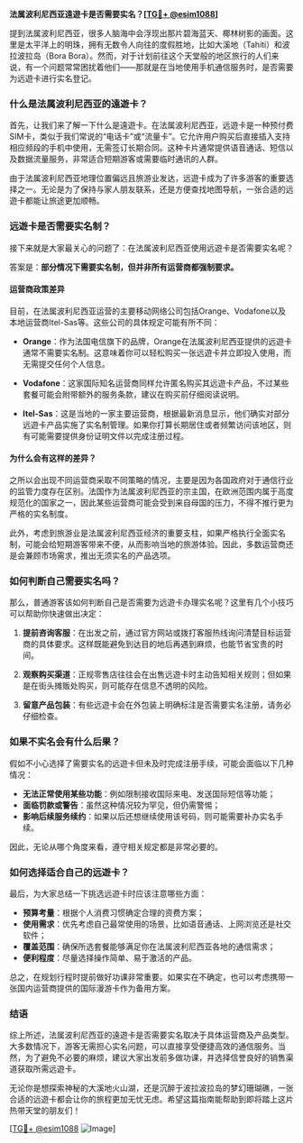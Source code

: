 **法属波利尼西亚遠遊卡是否需要实名？[[TG💪+ @esim1088](https://t.me/s/esim1088)]**

提到法属波利尼西亚，很多人脑海中会浮现出那片碧海蓝天、椰林树影的画面。这里是太平洋上的明珠，拥有无数令人向往的度假胜地，比如大溪地（Tahiti）和波拉波拉岛（Bora Bora）。然而，对于计划前往这个天堂般的地区旅行的人们来说，有一个问题常常困扰着他们——那就是在当地使用手机通信服务时，是否需要为远遊卡进行实名登记。

### **什么是法属波利尼西亚的遠遊卡？**

首先，让我们来了解一下什么是遠遊卡。在法属波利尼西亚，远遊卡是一种预付费SIM卡，类似于我们常说的“电话卡”或“流量卡”。它允许用户购买后直接插入支持相应频段的手机中使用，无需签订长期合同。这种卡片通常提供语音通话、短信以及数据流量服务，非常适合短期游客或需要临时通讯的人群。

由于法属波利尼西亚地理位置偏远且旅游业发达，远遊卡成为了许多游客的重要选择之一。无论是为了保持与家人朋友联系，还是方便查找地图导航，一张合适的远遊卡都能让旅途更加顺畅。

### **远遊卡是否需要实名制？**

接下来就是大家最关心的问题了：在法属波利尼西亚使用远遊卡是否需要实名呢？

答案是：**部分情况下需要实名制，但并非所有运营商都强制要求。**

#### **运营商政策差异**
目前，在法属波利尼西亚运营的主要移动网络公司包括Orange、Vodafone以及本地运营商Itel-Sas等。这些公司的具体规定可能有所不同：

- **Orange**：作为法国电信旗下的品牌，Orange在法属波利尼西亚提供的远遊卡通常不需要实名制。这意味着你可以轻松购买一张远遊卡并立即投入使用，而无需提交任何个人信息。
  
- **Vodafone**：这家国际知名运营商同样允许匿名购买其远遊卡产品，不过某些套餐可能会附带额外的服务条款，建议在购买前仔细阅读说明。

- **Itel-Sas**：这是当地的一家主要运营商，根据最新消息显示，他们确实对部分远遊卡产品实施了实名制管理。如果你打算长期居住或者频繁访问该地区，则有可能需要提供身份证明文件以完成注册过程。

#### **为什么会有这样的差异？**
之所以会出现不同运营商采取不同策略的情况，主要是因为各国政府对于通信行业的监管力度存在区别。法国作为法属波利尼西亚的宗主国，在欧洲范围内属于高度规范化的国家之一，因此某些运营商可能会受到来自母国的压力，不得不推行更为严格的实名制度。

此外，考虑到旅游业是法属波利尼西亚经济的重要支柱，如果严格执行全面实名制，可能会给短期游客带来不便，从而影响当地的旅游体验。因此，多数运营商还是会兼顾市场需求，推出无须实名的产品选项。

### **如何判断自己需要实名吗？**

那么，普通游客该如何判断自己是否需要为远遊卡办理实名呢？这里有几个小技巧可以帮助你快速做出决定：

1. **提前咨询客服**：在出发之前，通过官方网站或拨打客服热线询问清楚目标运营商的具体要求。这样既能避免到达目的地后再遇到麻烦，也能节省宝贵的时间。

2. **观察购买渠道**：正规零售店往往会在出售远遊卡时主动告知相关规则；但如果是在街头摊贩处购买，则可能存在信息不透明的风险。

3. **留意产品包装**：有些远遊卡会在外包装上明确标注是否需要实名注册，请务必仔细检查。

### **如果不实名会有什么后果？**

假如不小心选择了需要实名的远遊卡但未及时完成注册手续，可能会面临以下几种情况：

- **无法正常使用某些功能**：例如限制接收国际来电、发送国际短信等功能；
- **面临罚款或警告**：虽然这种情况较为罕见，但仍需警惕；
- **影响后续服务续约**：如果以后还想继续使用该号码，则可能需要补办实名手续。

因此，无论从哪个角度来看，遵守相关规定都是非常必要的。

### **如何选择适合自己的远遊卡？**

最后，为大家总结一下挑选远遊卡时应该注意哪些方面：

- **预算考量**：根据个人消费习惯确定合理的资费方案；
- **使用需求**：优先考虑自己最常使用的场景，比如语音通话、上网浏览还是社交软件；
- **覆盖范围**：确保所选套餐能够满足你在法属波利尼西亚各地的通信需求；
- **便利程度**：尽量选择操作简单、易于激活的产品。

总之，在规划行程时提前做好功课非常重要。如果实在不确定，也可以考虑携带一张国内运营商提供的国际漫游卡作为备用方案。

### **结语**

综上所述，法属波利尼西亚的遠遊卡是否需要实名取决于具体运营商及产品类型。大多数情况下，游客无需担心实名问题，可以直接享受便捷高效的通信服务。当然，为了避免不必要的麻烦，建议大家出发前多做功课，并选择信誉良好的销售渠道获取所需远遊卡。

无论你是想探索神秘的大溪地火山湖，还是沉醉于波拉波拉岛的梦幻珊瑚礁，一张合适的远遊卡都会让你的旅程更加无忧无虑。希望这篇指南能帮助到即将踏上这片热带天堂的朋友们！

[[TG💪+ @esim1088](https://t.me/s/esim1088) ![Image](https://i.postimg.cc/4NQfJmqS/Snipaste-2025-05-13-00-14-12.png)]